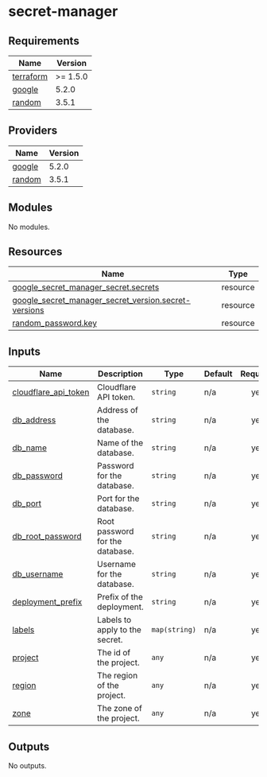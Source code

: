 # secret-manager

<!-- BEGINNING OF PRE-COMMIT-TERRAFORM DOCS HOOK -->
## Requirements

| Name | Version |
|------|---------|
| <a name="requirement_terraform"></a> [terraform](#requirement\_terraform) | >= 1.5.0 |
| <a name="requirement_google"></a> [google](#requirement\_google) | 5.2.0 |
| <a name="requirement_random"></a> [random](#requirement\_random) | 3.5.1 |

## Providers

| Name | Version |
|------|---------|
| <a name="provider_google"></a> [google](#provider\_google) | 5.2.0 |
| <a name="provider_random"></a> [random](#provider\_random) | 3.5.1 |

## Modules

No modules.

## Resources

| Name | Type |
|------|------|
| [google_secret_manager_secret.secrets](https://registry.terraform.io/providers/hashicorp/google/5.2.0/docs/resources/secret_manager_secret) | resource |
| [google_secret_manager_secret_version.secret-versions](https://registry.terraform.io/providers/hashicorp/google/5.2.0/docs/resources/secret_manager_secret_version) | resource |
| [random_password.key](https://registry.terraform.io/providers/hashicorp/random/3.5.1/docs/resources/password) | resource |

## Inputs

| Name | Description | Type | Default | Required |
|------|-------------|------|---------|:--------:|
| <a name="input_cloudflare_api_token"></a> [cloudflare\_api\_token](#input\_cloudflare\_api\_token) | Cloudflare API token. | `string` | n/a | yes |
| <a name="input_db_address"></a> [db\_address](#input\_db\_address) | Address of the database. | `string` | n/a | yes |
| <a name="input_db_name"></a> [db\_name](#input\_db\_name) | Name of the database. | `string` | n/a | yes |
| <a name="input_db_password"></a> [db\_password](#input\_db\_password) | Password for the database. | `string` | n/a | yes |
| <a name="input_db_port"></a> [db\_port](#input\_db\_port) | Port for the database. | `string` | n/a | yes |
| <a name="input_db_root_password"></a> [db\_root\_password](#input\_db\_root\_password) | Root password for the database. | `string` | n/a | yes |
| <a name="input_db_username"></a> [db\_username](#input\_db\_username) | Username for the database. | `string` | n/a | yes |
| <a name="input_deployment_prefix"></a> [deployment\_prefix](#input\_deployment\_prefix) | Prefix of the deployment. | `string` | n/a | yes |
| <a name="input_labels"></a> [labels](#input\_labels) | Labels to apply to the secret. | `map(string)` | n/a | yes |
| <a name="input_project"></a> [project](#input\_project) | The id of the project. | `any` | n/a | yes |
| <a name="input_region"></a> [region](#input\_region) | The region of the project. | `any` | n/a | yes |
| <a name="input_zone"></a> [zone](#input\_zone) | The zone of the project. | `any` | n/a | yes |

## Outputs

No outputs.
<!-- END OF PRE-COMMIT-TERRAFORM DOCS HOOK -->

